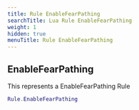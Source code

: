 ```yaml
---
title: Rule EnableFearPathing
searchTitle: Lua Rule EnableFearPathing
weight: 1
hidden: true
menuTitle: Rule EnableFearPathing
---
```

## EnableFearPathing

This represents a EnableFearPathing Rule
```lua
Rule.EnableFearPathing
```